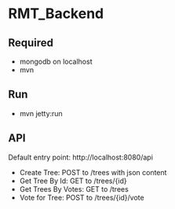 RMT_Backend
===========

Required
--------
* mongodb on localhost
* mvn

Run
---
* mvn jetty:run


API
---
Default entry point: http://localhost:8080/api

* Create Tree: POST to /trees with json content
* Get Tree By Id: GET to /trees/{id}
* Get Trees By Votes: GET to /trees
* Vote for Tree: POST to /trees/{id}/vote
